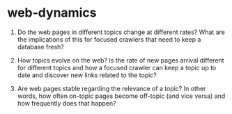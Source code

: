 # web-dynamics

1. Do the web pages in different topics change at different rates?
What are the implications of this for focused crawlers that need to keep a database fresh?

2. How topics evolve on the web? Is the rate of new pages arrival different for
different topics and how a focused crawler can keep a topic up to date and discover
new links related to the topic?
 
3. Are web pages stable regarding the relevance of a topic? In other words, how often
on-topic pages become off-topic (and vice versa) and how frequently does that happen?